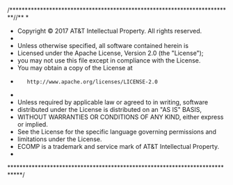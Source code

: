 /*************************************************************************//**
 *
 * Copyright © 2017 AT&T Intellectual Property. All rights reserved.
 *
 * Unless otherwise specified, all software contained herein is
 * Licensed under the Apache License, Version 2.0 (the "License");
 * you may not use this file except in compliance with the License.
 * You may obtain a copy of the License at
 *        http://www.apache.org/licenses/LICENSE-2.0
 *
 * Unless required by applicable law or agreed to in writing, software
 * distributed under the License is distributed on an "AS IS" BASIS,
 * WITHOUT WARRANTIES OR CONDITIONS OF ANY KIND, either express or implied.
 * See the License for the specific language governing permissions and 
 * limitations under the License.
 * ECOMP is a trademark and service mark of AT&T Intellectual Property.
 *
 ****************************************************************************/


